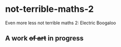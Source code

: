 # not-terrible-maths-2
Even more less not terrible maths 2: Electric Boogaloo

## A work ~~of art~~ in progress
